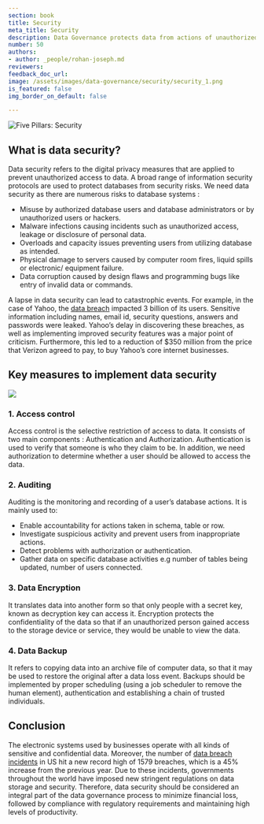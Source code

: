 ```yaml
---
section: book
title: Security
meta_title: Security
description: Data Governance protects data from actions of unauthorized users such as cyber attacks and data breaches
number: 50
authors:
- author: _people/rohan-joseph.md
reviewers:
feedback_doc_url:
image: /assets/images/data-governance/security/security_1.png
is_featured: false
img_border_on_default: false

---
```

![Five Pillars: Security](/assets/images/data-governance/security/security_1.png)

## What is data security?

Data security refers to the digital privacy measures that are applied to prevent unauthorized access to data. A broad range of information security protocols are used to protect databases from security risks. We need data security as there are numerous risks to database systems :

* Misuse by authorized database users and database administrators or by unauthorized users or hackers.
* Malware infections causing incidents such as unauthorized access, leakage or disclosure of personal data.
* Overloads and capacity issues preventing users from utilizing database as intended.
* Physical damage to servers caused by computer room fires, liquid spills or electronic/ equipment failure.
* Data corruption caused by design flaws and programming bugs like entry of invalid data or commands.

A lapse in data security can lead to catastrophic events. For example, in the case of Yahoo, the [data breach](http://money.cnn.com/2017/10/03/technology/business/yahoo-breach-3-billion-accounts/index.html) impacted 3 billion of its users. Sensitive information including names, email id, security questions, answers and passwords were leaked. Yahoo’s delay in discovering these breaches, as well as implementing improved security features was a major point of criticism. Furthermore, this led to a reduction of $350 million from the price that Verizon agreed to pay, to buy Yahoo’s core internet businesses.

## Key measures to implement data security

![](/assets/images/data-governance/security/security_2.png)

### 1. Access control
Access control is the selective restriction of access to data. It consists of two main components : Authentication and Authorization. Authentication is used to verify that someone is who they claim to be. In addition, we need authorization to determine whether a user should be allowed to access the data.

### 2. Auditing

Auditing is the monitoring and recording of a user’s database actions. It is mainly used to:

* Enable accountability for actions taken in schema, table or row.
* Investigate suspicious activity and prevent users from inappropriate actions.
* Detect problems with authorization or authentication.
* Gather data on specific database activities e.g number of tables being updated, number of users connected.

### 3. Data Encryption

It translates data into another form so that only people with a secret key, known as decryption key can access it. Encryption protects the confidentiality of the data so that if an unauthorized person gained access to the storage device or service, they would be unable to view the data.

### 4. Data Backup

It refers to copying data into an archive file of computer data, so that it may be used to restore the original after a data loss event. Backups should be implemented by proper scheduling (using a job scheduler to remove the human element), authentication and establishing a chain of trusted individuals.

## Conclusion

The electronic systems used by businesses operate with all kinds of sensitive and confidential data. Moreover, the number of [data breach incidents](https://www.idtheftcenter.org/2017-data-breaches) in US hit a new record high of 1579 breaches, which is a 45% increase from the previous year. Due to these incidents, governments throughout the world have imposed new stringent regulations on data storage and security. Therefore, data security should be considered an integral part of the data governance process to minimize financial loss, followed by compliance with regulatory requirements and maintaining high levels of productivity.
